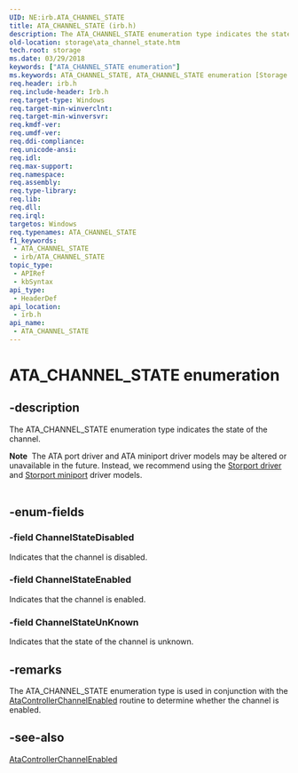 ```yaml
---
UID: NE:irb.ATA_CHANNEL_STATE
title: ATA_CHANNEL_STATE (irb.h)
description: The ATA_CHANNEL_STATE enumeration type indicates the state of the channel.Note  The ATA port driver and ATA miniport driver models may be altered or unavailable in the future.
old-location: storage\ata_channel_state.htm
tech.root: storage
ms.date: 03/29/2018
keywords: ["ATA_CHANNEL_STATE enumeration"]
ms.keywords: ATA_CHANNEL_STATE, ATA_CHANNEL_STATE enumeration [Storage Devices], ChannelStateDisabled, ChannelStateEnabled, ChannelStateUnKnown, irb/ATA_CHANNEL_STATE, irb/ChannelStateDisabled, irb/ChannelStateEnabled, irb/ChannelStateUnKnown, storage.ata_channel_state, structs-ATA_317e3cc4-5b93-4942-9256-9418f692a8e2.xml
req.header: irb.h
req.include-header: Irb.h
req.target-type: Windows
req.target-min-winverclnt: 
req.target-min-winversvr: 
req.kmdf-ver: 
req.umdf-ver: 
req.ddi-compliance: 
req.unicode-ansi: 
req.idl: 
req.max-support: 
req.namespace: 
req.assembly: 
req.type-library: 
req.lib: 
req.dll: 
req.irql: 
targetos: Windows
req.typenames: ATA_CHANNEL_STATE
f1_keywords:
 - ATA_CHANNEL_STATE
 - irb/ATA_CHANNEL_STATE
topic_type:
 - APIRef
 - kbSyntax
api_type:
 - HeaderDef
api_location:
 - irb.h
api_name:
 - ATA_CHANNEL_STATE
---
```


# ATA_CHANNEL_STATE enumeration


## -description

The ATA_CHANNEL_STATE enumeration type indicates the state of the channel.
<div class="alert"><b>Note</b>  The ATA port driver and ATA miniport driver models may be altered or unavailable in the future. Instead, we recommend using the <a href="/windows-hardware/drivers/storage/storport-driver">Storport driver</a> and <a href="/windows-hardware/drivers/storage/storport-miniport-drivers">Storport miniport</a> driver models.</div><div> </div>

## -enum-fields

### -field ChannelStateDisabled

Indicates that the channel is disabled.

### -field ChannelStateEnabled

Indicates that the channel is enabled.

### -field ChannelStateUnKnown

Indicates that the state of the channel is unknown.

## -remarks

The ATA_CHANNEL_STATE enumeration type is used in conjunction with the <a href="/windows-hardware/drivers/ddi/irb/nc-irb-ide_channel_enabled">AtaControllerChannelEnabled</a> routine to determine whether the channel is enabled.

## -see-also

<a href="/windows-hardware/drivers/ddi/irb/nc-irb-ide_channel_enabled">AtaControllerChannelEnabled</a>

